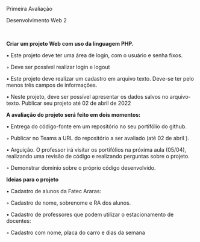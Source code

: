 Primeira Avaliação

Desenvolvimento Web 2

<br>

<b> Criar um projeto Web com uso da linguagem PHP. </b>

• Este projeto deve ter uma área de login, com o usuário e senha fixos.

◦ Deve ser possível realizar login e logout

• Este projeto deve realizar um cadastro em arquivo texto. Deve-se ter pelo menos três campos de
informações.

• Neste projeto, deve ser possível apresentar os dados salvos no arquivo-texto.
Publicar seu projeto até 02 de abril de 2022


<b> A avaliação do projeto será feito em dois momentos: </b>

• Entrega do código-fonte em um repositório no seu portifólio do github.

◦ Publicar no Teams a URL do repositório a ser avaliado (até 02 de abril ).

• Arguição. O professor irá visitar os portifólios na próxima aula (05/04), realizando uma revisão de
código e realizando perguntas sobre o projeto.

◦ Demonstrar domínio sobre o próprio código desenvolvido.


<b> Ideias para o projeto </b>


• Cadastro de alunos da Fatec Araras:

◦ Cadastro de nome, sobrenome e RA dos alunos.

• Cadastro de professores que podem utilizar o estacionamento de docentes:

◦ Cadastro com nome, placa do carro e dias da semana


